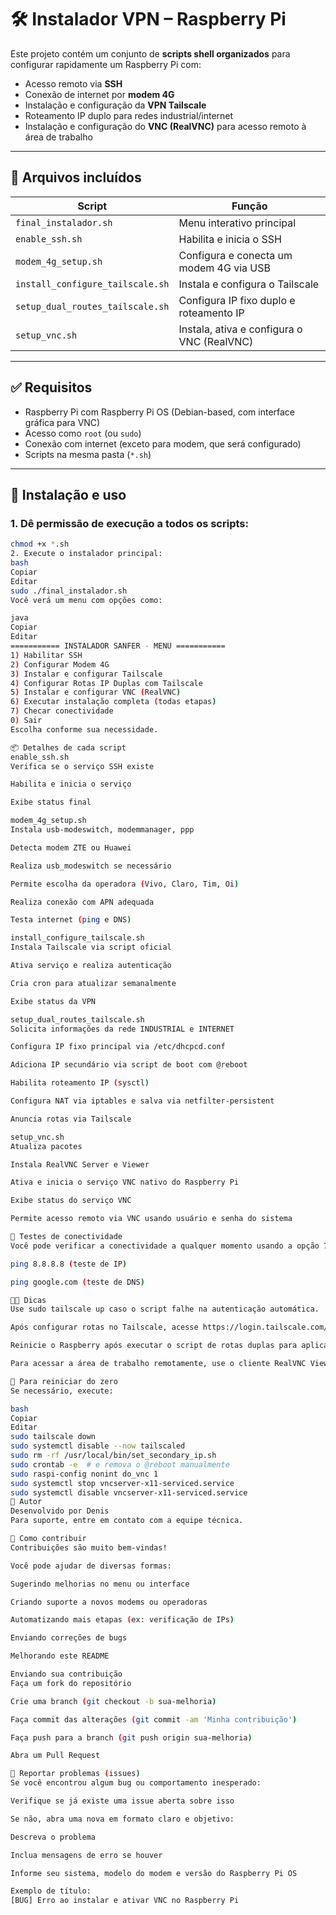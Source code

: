 # 🛠️ Instalador VPN – Raspberry Pi

Este projeto contém um conjunto de **scripts shell organizados** para configurar rapidamente um Raspberry Pi com:

- Acesso remoto via **SSH**  
- Conexão de internet por **modem 4G**  
- Instalação e configuração da **VPN Tailscale**  
- Roteamento IP duplo para redes industrial/internet  
- Instalação e configuração do **VNC (RealVNC)** para acesso remoto à área de trabalho

---

## 📁 Arquivos incluídos

| Script                         | Função                                               |
|-------------------------------|-----------------------------------------------------|
| `final_instalador.sh`          | Menu interativo principal                            |
| `enable_ssh.sh`                | Habilita e inicia o SSH                              |
| `modem_4g_setup.sh`            | Configura e conecta um modem 4G via USB             |
| `install_configure_tailscale.sh` | Instala e configura o Tailscale                      |
| `setup_dual_routes_tailscale.sh` | Configura IP fixo duplo e roteamento IP              |
| `setup_vnc.sh`                 | Instala, ativa e configura o VNC (RealVNC)          |

---

## ✅ Requisitos

- Raspberry Pi com Raspberry Pi OS (Debian-based, com interface gráfica para VNC)  
- Acesso como `root` (ou `sudo`)  
- Conexão com internet (exceto para modem, que será configurado)  
- Scripts na mesma pasta (`*.sh`)  

---

## 🚀 Instalação e uso

### 1. Dê permissão de execução a todos os scripts:

```bash
chmod +x *.sh
2. Execute o instalador principal:
bash
Copiar
Editar
sudo ./final_instalador.sh
Você verá um menu com opções como:

java
Copiar
Editar
=========== INSTALADOR SANFER - MENU ===========
1) Habilitar SSH
2) Configurar Modem 4G
3) Instalar e configurar Tailscale
4) Configurar Rotas IP Duplas com Tailscale
5) Instalar e configurar VNC (RealVNC)
6) Executar instalação completa (todas etapas)
7) Checar conectividade
0) Sair
Escolha conforme sua necessidade.

📦 Detalhes de cada script
enable_ssh.sh
Verifica se o serviço SSH existe

Habilita e inicia o serviço

Exibe status final

modem_4g_setup.sh
Instala usb-modeswitch, modemmanager, ppp

Detecta modem ZTE ou Huawei

Realiza usb_modeswitch se necessário

Permite escolha da operadora (Vivo, Claro, Tim, Oi)

Realiza conexão com APN adequada

Testa internet (ping e DNS)

install_configure_tailscale.sh
Instala Tailscale via script oficial

Ativa serviço e realiza autenticação

Cria cron para atualizar semanalmente

Exibe status da VPN

setup_dual_routes_tailscale.sh
Solicita informações da rede INDUSTRIAL e INTERNET

Configura IP fixo principal via /etc/dhcpcd.conf

Adiciona IP secundário via script de boot com @reboot

Habilita roteamento IP (sysctl)

Configura NAT via iptables e salva via netfilter-persistent

Anuncia rotas via Tailscale

setup_vnc.sh
Atualiza pacotes

Instala RealVNC Server e Viewer

Ativa e inicia o serviço VNC nativo do Raspberry Pi

Exibe status do serviço VNC

Permite acesso remoto via VNC usando usuário e senha do sistema

🔧 Testes de conectividade
Você pode verificar a conectividade a qualquer momento usando a opção 7 - Checar conectividade no menu principal, que realiza:

ping 8.8.8.8 (teste de IP)

ping google.com (teste de DNS)

👨‍🔧 Dicas
Use sudo tailscale up caso o script falhe na autenticação automática.

Após configurar rotas no Tailscale, acesse https://login.tailscale.com/admin/machines para aprovar as rotas anunciadas.

Reinicie o Raspberry após executar o script de rotas duplas para aplicar IPs persistentes.

Para acessar a área de trabalho remotamente, use o cliente RealVNC Viewer no seu computador, conectando ao IP do Raspberry Pi e autenticando com o usuário/senha do sistema.

🧼 Para reiniciar do zero
Se necessário, execute:

bash
Copiar
Editar
sudo tailscale down
sudo systemctl disable --now tailscaled
sudo rm -rf /usr/local/bin/set_secondary_ip.sh
sudo crontab -e  # e remova o @reboot manualmente
sudo raspi-config nonint do_vnc 1
sudo systemctl stop vncserver-x11-serviced.service
sudo systemctl disable vncserver-x11-serviced.service
📣 Autor
Desenvolvido por Denis
Para suporte, entre em contato com a equipe técnica.

🤝 Como contribuir
Contribuições são muito bem-vindas!

Você pode ajudar de diversas formas:

Sugerindo melhorias no menu ou interface

Criando suporte a novos modems ou operadoras

Automatizando mais etapas (ex: verificação de IPs)

Enviando correções de bugs

Melhorando este README

Enviando sua contribuição
Faça um fork do repositório

Crie uma branch (git checkout -b sua-melhoria)

Faça commit das alterações (git commit -am 'Minha contribuição')

Faça push para a branch (git push origin sua-melhoria)

Abra um Pull Request

🐞 Reportar problemas (issues)
Se você encontrou algum bug ou comportamento inesperado:

Verifique se já existe uma issue aberta sobre isso

Se não, abra uma nova em formato claro e objetivo:

Descreva o problema

Inclua mensagens de erro se houver

Informe seu sistema, modelo do modem e versão do Raspberry Pi OS

Exemplo de título:
[BUG] Erro ao instalar e ativar VNC no Raspberry Pi